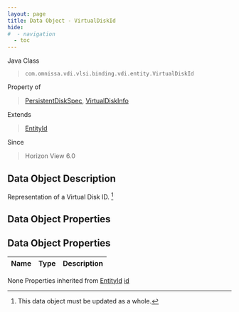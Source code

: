 ```yaml
---
layout: page
title: Data Object - VirtualDiskId
hide:
#  - navigation
  - toc
---
```








Java Class
> `com.omnissa.vdi.vlsi.binding.vdi.entity.VirtualDiskId`

Property of
> [PersistentDiskSpec](vdi.resources.PersistentDisk.PersistentDiskSpec.md#field_detail), [VirtualDiskInfo](vdi.utils.virtualcenter.VirtualDisk.VirtualDiskInfo.md#field_detail)

Extends
> [EntityId](vdi.EntityId.md)

Since
> Horizon View 6.0


## Data Object Description

Representation of a Virtual Disk ID.
 [^167]



## Data Object Properties

## Data Object Properties

 Name | Type | Description
:---|:---:|:---
None
Properties inherited from [EntityId](vdi.EntityId.md)
[id](vdi.EntityId.md#id)


 


[^167]: This data object must be updated as a whole.